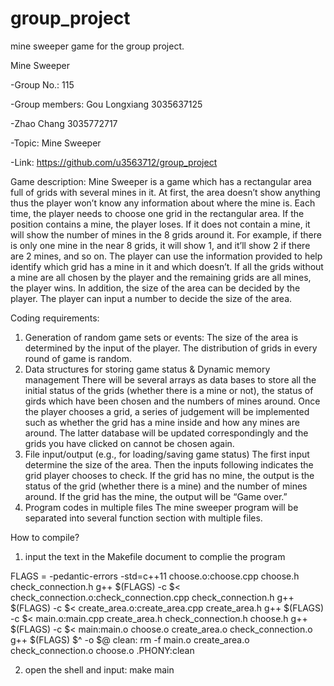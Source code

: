 # group_project
mine sweeper game for the group project.
 
 Mine Sweeper

-Group No.: 115

-Group members: Gou Longxiang 3035637125

-Zhao Chang 3035772717

-Topic: Mine Sweeper

-Link: https://github.com/u3563712/group_project



Game description:
Mine Sweeper is a game which has a rectangular area full of grids with several mines in it. At first, the area doesn’t show anything thus the player won’t know any information about where the mine is. Each time, the player needs to choose one grid in the rectangular area. If the position contains a mine, the player loses. If it does not contain a mine, it will show the number of mines in the 8 grids around it. For example, if there is only one mine in the near 8 grids, it will show 1, and it’ll show 2 if there are 2 mines, and so on. The player can use the information provided to help identify which grid has a mine in it and which doesn’t. If all the grids without a mine are all chosen by the player and the remaining grids are all mines, the player wins. 
In addition, the size of the area can be decided by the player. The player can input a number to decide the size of the area. 

Coding requirements:
1.	Generation of random game sets or events:
The size of the area is determined by the input of the player.
The distribution of grids in every round of game is random.
2.	Data structures for storing game status & Dynamic memory management
There will be several arrays as data bases to store all the initial status of the grids (whether there is a mine or not), the status of girds which have been chosen and the numbers of mines around. Once the player chooses a grid, a series of judgement will be implemented such as whether the grid has a mine inside and how any mines are around. The latter database will be updated correspondingly and the grids you have clicked on cannot be chosen again.
3.	File input/output (e.g., for loading/saving game status)
The first input determine the size of the area.
Then the inputs following indicates the grid player chooses to check. If the grid has no mine, the output is the status of the grid (whether there is a mine) and the number of mines around. If the grid has the mine, the output will be “Game over.”
4.	Program codes in multiple files
The mine sweeper program will be separated into several function section with multiple files.

How to compile?
1. input the text in the Makefile document to complie the program

FLAGS = -pedantic-errors -std=c++11
choose.o:choose.cpp choose.h check_connection.h
	g++ $(FLAGS) -c $<
check_connection.o:check_connection.cpp check_connection.h
	g++ $(FLAGS) -c $<
create_area.o:create_area.cpp create_area.h
	g++ $(FLAGS) -c $<
main.o:main.cpp create_area.h check_connection.h choose.h
	g++ $(FLAGS) -c $<
main:main.o choose.o create_area.o check_connection.o
	g++ $(FLAGS) $^ -o $@
clean:
	rm -f main.o create_area.o check_connection.o choose.o
.PHONY:clean

2. open the shell and input: make main



